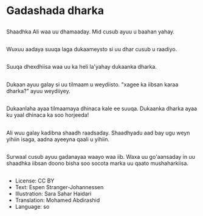 # Gadashada dharka

##
Shaadhka Ali waa uu dhamaaday. Mid cusub ayuu u baahan yahay.

##
Wuxuu aadaya suuqa laga dukaameysto si uu dhar cusub u raadiyo.

##
Suuqa dhexdhiisa waa uu ka heli la'yahay dukaanka dharka.

##
Dukaan ayuu galay si uu tilmaam u weydiisto. "xagee ka iibsan karaa dharka?" ayuu weydiiyey.

##
Dukaanlaha ayaa tilmaamaya dhinaca kale ee suuqa. Dukaanka dharka ayaa ku yaal dhinaca ka soo horjeeda!

##
Ali wuu galay kadibna shaadh raadsaday. Shaadhyadu aad bay ugu weyn yihiin isaga, aadna ayeeyna qaali u yihiin.

##
Surwaal cusub ayuu gadanayaa waayo waa iib. Waxa uu go'aansaday in uu shaadhka iibsan doono bisha soo socota marka uu qaato mushaharkiisa.

##
* License: CC BY
* Text: Espen Stranger-Johannessen
* Illustration: Sara Sahar Haidari
* Translation: Mohamed Abdirashid
* Language: so
